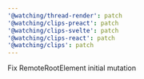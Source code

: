 ```yaml
---
'@watching/thread-render': patch
'@watching/clips-preact': patch
'@watching/clips-svelte': patch
'@watching/clips-react': patch
'@watching/clips': patch
---
```


Fix RemoteRootElement initial mutation
